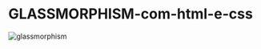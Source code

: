 # GLASSMORPHISM-com-html-e-css
![glassmorphism](https://user-images.githubusercontent.com/83131771/148261969-4fa4d764-abe8-4174-87a3-1f3900f3fd66.png)
